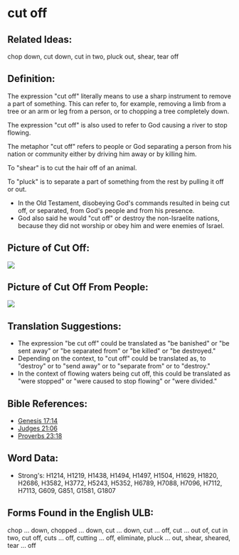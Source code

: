 # cut off

## Related Ideas:

chop down, cut down, cut in two, pluck out, shear, tear off

## Definition:

The expression "cut off" literally means to use a sharp instrument to remove a part of something. This can refer to, for example, removing a limb from a tree or an arm or leg from a person, or to chopping a tree completely down.

The expression "cut off" is also used to refer to God causing a river to stop flowing.

The metaphor "cut off" refers to people or God separating a person from his nation or community either by driving him away or by killing him.

To "shear" is to cut the hair off of an animal.

To "pluck" is to separate a part of something from the rest by pulling it off or out.

* In the Old Testament, disobeying God's commands resulted in being cut off, or separated, from God's people and from his presence.
* God also said he would "cut off" or destroy the non-Israelite nations, because they did not worship or obey him and were enemies of Israel.

## Picture of Cut Off:

<a href="https://content.bibletranslationtools.org/WycliffeAssociates/en_tw/raw/branch/master/PNGs/c/Cutoff.png"><img src="https://content.bibletranslationtools.org/WycliffeAssociates/en_tw/raw/branch/master/PNGs/c/Cutoff.png" ></a>

## Picture of Cut Off From People:

<a href="https://content.bibletranslationtools.org/WycliffeAssociates/en_tw/raw/branch/master/PNGs/c/Cutofffrompeople.png"><img src="https://content.bibletranslationtools.org/WycliffeAssociates/en_tw/raw/branch/master/PNGs/c/Cutofffrompeople.png" ></a>

## Translation Suggestions:

* The expression "be cut off" could be translated as "be banished" or "be sent away" or "be separated from" or "be killed" or "be destroyed."
* Depending on the context, to "cut off" could be translated as, to "destroy" or to "send away" or to "separate from" or to "destroy."
* In the context of flowing waters being cut off, this could be translated as "were stopped" or "were caused to stop flowing" or "were divided."

## Bible References:

* [Genesis 17:14](rc://en/tn/help/gen/17/14)
* [Judges 21:06](rc://en/tn/help/jdg/21/06)
* [Proverbs 23:18](rc://en/tn/help/pro/23/18)

## Word Data:

* Strong's: H1214, H1219, H1438, H1494, H1497, H1504, H1629, H1820, H2686, H3582, H3772, H5243, H5352, H6789, H7088, H7096, H7112, H7113, G609, G851, G1581, G1807

## Forms Found in the English ULB:

chop ... down, chopped ... down, cut ... down, cut ... off, cut ... out of, cut in two, cut off, cuts ... off, cutting ... off, eliminate, pluck ... out, shear, sheared, tear ... off
